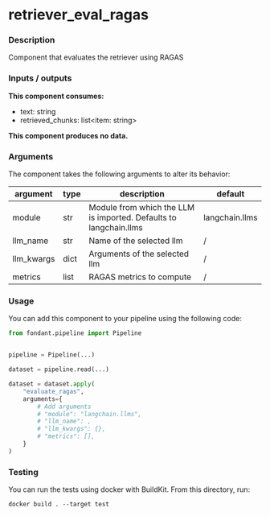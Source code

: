 # retriever_eval_ragas

### Description
Component that evaluates the retriever using RAGAS

### Inputs / outputs

**This component consumes:**

- text: string
- retrieved_chunks: list<item: string>

**This component produces no data.**

### Arguments

The component takes the following arguments to alter its behavior:

| argument | type | description | default |
| -------- | ---- | ----------- | ------- |
| module | str | Module from which the LLM is imported. Defaults to langchain.llms | langchain.llms |
| llm_name | str | Name of the selected llm | / |
| llm_kwargs | dict | Arguments of the selected llm | / |
| metrics | list | RAGAS metrics to compute | / |

### Usage

You can add this component to your pipeline using the following code:

```python
from fondant.pipeline import Pipeline


pipeline = Pipeline(...)

dataset = pipeline.read(...)

dataset = dataset.apply(
    "evaluate_ragas",
    arguments={
        # Add arguments
        # "module": "langchain.llms",
        # "llm_name": ,
        # "llm_kwargs": {},
        # "metrics": [],
    }
)
```

### Testing

You can run the tests using docker with BuildKit. From this directory, run:
```
docker build . --target test
```
